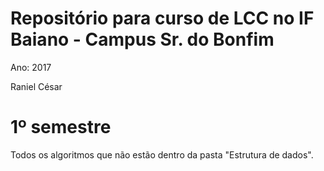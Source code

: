 # Repositório para curso de LCC no IF Baiano - Campus Sr. do Bonfim

Ano: 2017

Raniel César

# 1º semestre

Todos os algoritmos que não estão dentro da pasta "Estrutura de dados".
